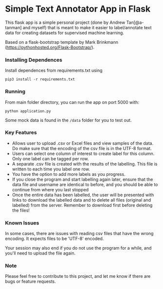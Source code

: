 # Simple Text Annotator App in Flask

This flask app is a simple personal project (done by Andrew Tan[@a-tanman] and myself) that is meant to make it easier to label/annotate text data for creating datasets for supervised machine learning.

Based on a flask-bootstrap template by Mark Brinkmann (https://pythonhosted.org/Flask-Bootstrap/).

### Installing Dependences

Install dependences from requirements.txt using 

```pip3 install -r requirements.txt```

### Running

From main folder directory, you can run the app on port 5000 with:

```python application.py```

Some mock data is found in the ```/data``` folder for you to test out.

### Key Features

- Allows user to upload .csv or Excel files and view samples of the data. Do make sure that the encoding of the csv file is in the UTF-8 format.
- Users can select one column of interest to create label for this column. Only one label can be tagged per row.
- A separate .csv file is created with the results of the labelling. This file is written to each time you label one row.
- You have the option to add more labels as you progress.
- If you close the program and start labelling again later, ensure that the data file and username are identical to before, and you should be able to continue from where you last stopped
- Once the entire data has been labelled, the user will be presented with links to download the labelled data and to delete all files (original and labelled) from the server. Remember to download first before deleting the files!

### Known Issues

In some cases, there are issues with reading csv files that have the wrong encoding. It expects files to be 'UTF-8' encoded.

Your session may also end if you do not use the program for a while, and you'll need to upload the file again.

### Note

Please feel free to contribute to this project, and let me know if there are bugs or feature requests.